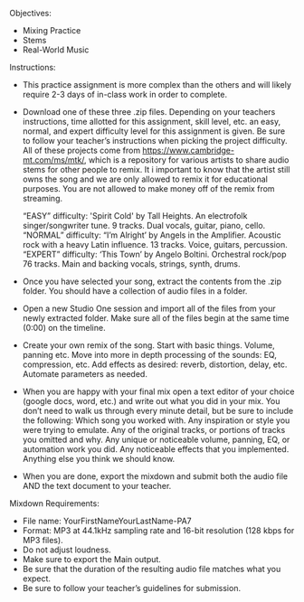 Objectives:

* Mixing Practice
* Stems
* Real-World Music


Instructions:

* This practice assignment is more complex than the others and will likely require 2-3 days of in-class work in order to complete.
* Download one of these three .zip files. Depending on your teachers instructions, time allotted for this assignment, skill level, etc. an easy, normal, and expert difficulty level for this assignment is given. Be sure to follow your teacher’s instructions when picking the project difficulty.
    All of these projects come from https://www.cambridge-mt.com/ms/mtk/, which is a repository for various artists to share audio stems for other people to remix. It i important to know that the artist still owns the song and we are only allowed to remix it for educational purposes. You are not allowed to make money off of the remix from streaming.

    “EASY” difficulty: 'Spirit Cold' by Tall Heights. An electrofolk singer/songwriter tune.
        9 tracks.
        Dual vocals, guitar, piano, cello.
    “NORMAL” difficulty: “I’m Alright’ by Angels in the Amplifier. Acoustic rock with a heavy Latin influence.
        13 tracks.
        Voice, guitars, percussion.
    “EXPERT” difficulty: ‘This Town’ by Angelo Boltini. Orchestral rock/pop
        76 tracks.
        Main and backing vocals, strings, synth, drums.
* Once you have selected your song, extract the contents from the .zip folder. You should have a collection of audio files in a folder.
* Open a new Studio One session and import all of the files from your newly extracted folder. Make sure all of the files begin at the same time (0:00) on the timeline.
* Create your own remix of the song.
    Start with basic things. Volume, panning etc.
    Move into more in depth processing of the sounds: EQ, compression, etc.
    Add effects as desired: reverb, distortion, delay, etc.
    Automate parameters as needed. 
* When you are happy with your final mix open a text editor of your choice (google docs, word, etc.) and write out what you did in your mix. You don’t need to walk us through every minute detail, but be sure to include the following:
    Which song you worked with.
    Any inspiration or style you were trying to emulate.
    Any of the original tracks, or portions of tracks you omitted and why.
    Any unique or noticeable volume, panning, EQ, or automation work you did.
    Any noticeable effects that you implemented.
    Anything else you think we should know.
* When you are done, export the mixdown and submit both the audio file AND the text document to your teacher.

Mixdown Requirements:

* File name: YourFirstNameYourLastName-PA7
* Format: MP3 at 44.1kHz sampling rate and 16-bit resolution (128 kbps for MP3 files).
* Do not adjust loudness.
* Make sure to export the Main output.
* Be sure that the duration of the resulting audio file matches what you expect. 
* Be sure to follow your teacher’s guidelines for submission.
